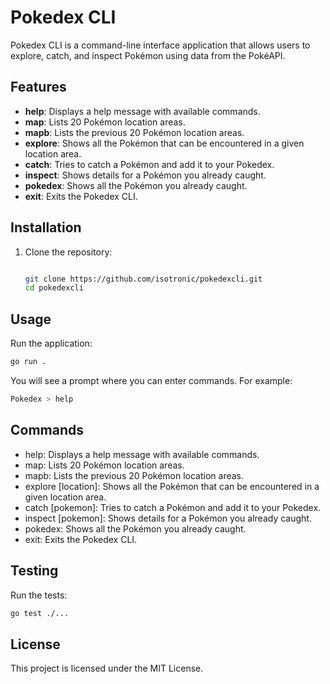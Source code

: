 # Pokedex CLI

Pokedex CLI is a command-line interface application that allows users to explore, catch, and inspect Pokémon using data from the PokéAPI.

## Features

- **help**: Displays a help message with available commands.
- **map**: Lists 20 Pokémon location areas.
- **mapb**: Lists the previous 20 Pokémon location areas.
- **explore**: Shows all the Pokémon that can be encountered in a given location area.
- **catch**: Tries to catch a Pokémon and add it to your Pokedex.
- **inspect**: Shows details for a Pokémon you already caught.
- **pokedex**: Shows all the Pokémon you already caught.
- **exit**: Exits the Pokedex CLI.

## Installation

1. Clone the repository:

   ```sh

   git clone https://github.com/isotronic/pokedexcli.git
   cd pokedexcli
   ```

## Usage

Run the application:

```sh
go run .
```

You will see a prompt where you can enter commands. For example:

```sh
Pokedex > help
```

## Commands

- help: Displays a help message with available commands.
- map: Lists 20 Pokémon location areas.
- mapb: Lists the previous 20 Pokémon location areas.
- explore [location]: Shows all the Pokémon that can be encountered in a given location area.
- catch [pokemon]: Tries to catch a Pokémon and add it to your Pokedex.
- inspect [pokemon]: Shows details for a Pokémon you already caught.
- pokedex: Shows all the Pokémon you already caught.
- exit: Exits the Pokedex CLI.

## Testing

Run the tests:

```sh
go test ./...
```

## License

This project is licensed under the MIT License.
